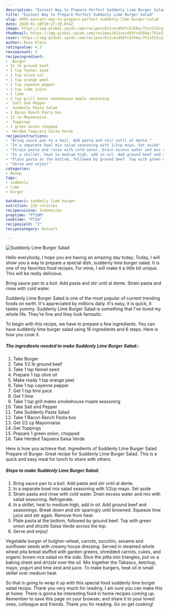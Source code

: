 ```yaml
---
description: "Easiest Way to Prepare Perfect Suddenly Lime Burger Salad"
title: "Easiest Way to Prepare Perfect Suddenly Lime Burger Salad"
slug: 6092-easiest-way-to-prepare-perfect-suddenly-lime-burger-salad
date: 2020-01-10T19:27:29.654Z
image: https://img-global.cpcdn.com/recipes/611cecd5bfc6356e/751x532cq70/suddenly-lime-burger-salad-recipe-main-photo.jpg
thumbnail: https://img-global.cpcdn.com/recipes/611cecd5bfc6356e/751x532cq70/suddenly-lime-burger-salad-recipe-main-photo.jpg
cover: https://img-global.cpcdn.com/recipes/611cecd5bfc6356e/751x532cq70/suddenly-lime-burger-salad-recipe-main-photo.jpg
author: Rose Klein
ratingvalue: 4.3
reviewcount: 3
recipeingredient:
-  Burger
- 12 lb ground beef
- 1 tsp fennel seed
- 1 tsp olive oil
- 1 tsp orange peel
- 1 tsp cayenne pepper
- 1 tsp lime juice
- 1 lime
- 1 tsp grill mates smokehouse maple seasoning
-  Salt and Pepper
-  Suddenly Pasta Salad
- 1 Bacon Ranch Pasta box
- 12 cp Mayonnaise
-  Toppings
- 1 green onion chopped
-  Herded Taquiera Salsa Verde
recipeinstructions:
- "Bring sauce pan to a boil. Add pasta and stir until al dente."
- "In a separate bowl mix salad seasoning with 1/2cp mayo. Set aside"
- "Strain pasta and rinse with cold water. Drain excess water and mix with salad seasoning. Refrigerate."
- "In a skillet, heat to medium high, add in oil. Add ground beef and seasonings. Break down and stir sparingly until browned. Squeeze lime juice and stir again. Remove from heat."
- "Plate pasta at the bottom, followed by ground beef. Top with green onion and drizzle Salsa Verde across the top."
- "Serve and enjoy!"
categories:
- Resep
tags:
- suddenly
- lime
- burger

katakunci: suddenly lime burger
nutrition: 229 calories
recipecuisine: Indonesian
preptime: "PT10M"
cooktime: "PT2H"
recipeyield: "2"
recipecategory: Dessert

---
```



![Suddenly Lime Burger Salad](https://img-global.cpcdn.com/recipes/611cecd5bfc6356e/751x532cq70/suddenly-lime-burger-salad-recipe-main-photo.jpg)

Hello everybody, I hope you are having an amazing day today. Today, I will show you a way to prepare a special dish, suddenly lime burger salad. It is one of my favorites food recipes. For mine, I will make it a little bit unique. This will be really delicious.

Bring sauce pan to a boil. Add pasta and stir until al dente. Strain pasta and rinse with cold water.

Suddenly Lime Burger Salad is one of the most popular of current trending foods on earth. It's appreciated by millions daily. It's easy, it is quick, it tastes yummy. Suddenly Lime Burger Salad is something that I've loved my whole life. They're fine and they look fantastic.


To begin with this recipe, we have to prepare a few ingredients. You can have suddenly lime burger salad using 16 ingredients and 6 steps. Here is how you cook it.

##### The ingredients needed to make Suddenly Lime Burger Salad::

1. Take  Burger
1. Take 1/2 lb ground beef
1. Take 1 tsp fennel seed
1. Prepare 1 tsp olive oil
1. Make ready 1 tsp orange peel
1. Take 1 tsp cayenne pepper
1. Get 1 tsp lime juice
1. Get 1 lime
1. Take 1 tsp grill mates smokehouse maple seasoning
1. Take  Salt and Pepper
1. Take  Suddenly Pasta Salad
1. Take 1 Bacon Ranch Pasta box
1. Get 1/2 cp Mayonnaise
1. Get  Toppings
1. Prepare 1 green onion, chopped
1. Take  Herded Taquiera Salsa Verde


Here is how you achieve that. Ingredients of Suddenly Lime Burger Salad Prepare of Burger. Great recipe for Suddenly Lime Burger Salad. This is a quick and easy meal for lunch to share with others. 

##### Steps to make Suddenly Lime Burger Salad:

1. Bring sauce pan to a boil. Add pasta and stir until al dente.
1. In a separate bowl mix salad seasoning with 1/2cp mayo. Set aside
1. Strain pasta and rinse with cold water. Drain excess water and mix with salad seasoning. Refrigerate.
1. In a skillet, heat to medium high, add in oil. Add ground beef and seasonings. Break down and stir sparingly until browned. Squeeze lime juice and stir again. Remove from heat.
1. Plate pasta at the bottom, followed by ground beef. Top with green onion and drizzle Salsa Verde across the top.
1. Serve and enjoy!


Vegetable burger of bulgher-wheat, carrots, zucchini, sesame and sunflower seeds with creamy house dressing. Served in steamed whole wheat pita bread stuffed with garden greens, shredded carrots, cukes, and organic brown rice salad on the side. Slice the pitta into triangles, put on a baking sheet and drizzle over the oil. Mix together the Tabasco, ketchup, mayo, yogurt and lime zest and juice. To make burgers, heat oil in small skillet over medium heat. 

So that is going to wrap it up with this special food suddenly lime burger salad recipe. Thank you very much for reading. I am sure you can make this at home. There is gonna be interesting food in home recipes coming up. Remember to save this page on your browser, and share it to your loved ones, colleague and friends. Thank you for reading. Go on get cooking!
